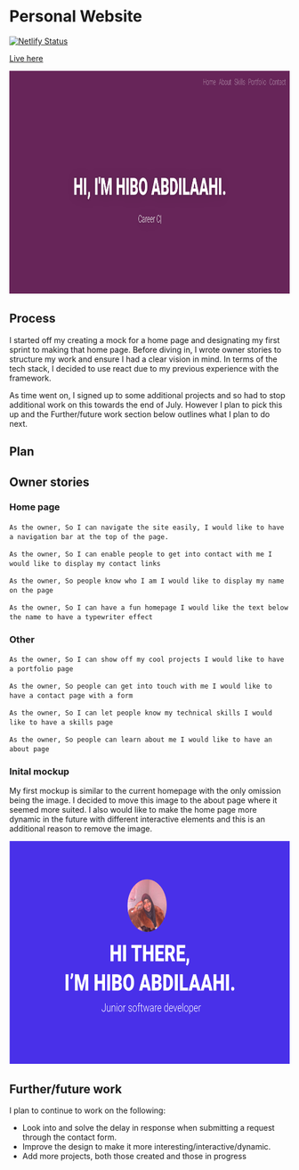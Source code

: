 # Personal Website

[![Netlify Status](https://api.netlify.com/api/v1/badges/044d9658-16fc-4a2a-b672-a27065411c9b/deploy-status)](https://app.netlify.com/sites/hibo-abdilaahi/deploys)

[Live here](https://hibo-abdilaahi.netlify.app)

<img src="src/images/personal_website.png" alt="Personal website thumbnail" width="auto" height="400">

## Process

I started off my creating a mock for a home page and designating my first sprint to making that home page. Before diving in, I wrote owner stories to structure my work and ensure I had a clear vision in mind. In terms of the tech stack, I decided to use react due to my previous experience with the framework.

As time went on, I signed up to some additional projects and so had to stop additional work on this towards the end of July. However I plan to pick this up and the Further/future work section below outlines what I plan to do next.  

## Plan

## Owner stories

### Home page

`As the owner,
So I can navigate the site easily,
I would like to have a navigation bar at the top of the page.
`

`As the owner,
So I can enable people to get into contact with me
I would like to display my contact links
`

`As the owner,
So people know who I am
I would like to display my name on the page
`

`As the owner,
So I can have a fun homepage
I would like the text below the name to have a typewriter effect
`

### Other

`As the owner,
So I can show off my cool projects
I would like to have a portfolio page
`

`As the owner,
So people can get into touch with me
I would like to have a contact page with a form
`

`As the owner,
So I can let people know my technical skills
I would like to have a skills page
`

`As the owner,
So people can learn about me
I would like to have an about page
`

### Inital mockup

My first mockup is similar to the current homepage with the only omission being the image. I decided to move this image to the about page where it seemed more suited. I also would like to make the home page more dynamic in the future with different interactive elements and this is an additional reason to remove the image.

<img src="src/images/Homepage_mockup.png" alt="Initial mockup of personal website homepage" width="auto" height="400">

## Further/future work

I plan to continue to work on the following:
- Look into and solve the delay in response when submitting a request through the contact form.
- Improve the design to make it more interesting/interactive/dynamic.
- Add more projects, both those created and those in progress
